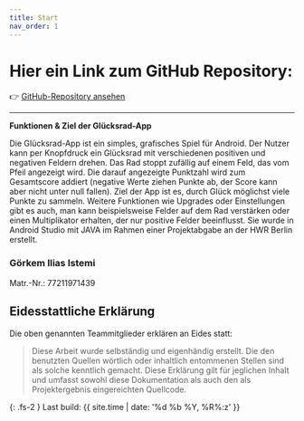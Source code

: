 ```yaml
---
title: Start
nav_order: 1
---
```


# Hier ein Link zum GitHub Repository:

👉 [GitHub-Repository ansehen](https://github.com/SCREWYT/Gluecksrad)

---

**Funktionen & Ziel der Glücksrad-App**

Die Glücksrad-App ist ein simples, grafisches Spiel für Android. 
Der Nutzer kann per Knopfdruck ein Glücksrad mit verschiedenen positiven und negativen Feldern drehen. 
Das Rad stoppt zufällig auf einem Feld, das vom Pfeil angezeigt wird. Die darauf angezeigte 
Punktzahl wird zum Gesamtscore addiert (negative Werte ziehen Punkte ab, der Score kann aber nicht 
unter null fallen). Ziel der App ist es, durch Glück möglichst viele Punkte 
zu sammeln. Weitere Funktionen wie Upgrades oder Einstellungen gibt es auch, man kann beispielsweise
Felder auf dem Rad verstärken oder einen Multiplikator erhalten, der nur positive Felder beeinflusst.
Sie wurde in Android Studio mit JAVA im Rahmen einer Projektabgabe an der HWR Berlin erstellt.

### Görkem Ilias Istemi
Matr.-Nr.: 77211971439

## Eidesstattliche Erklärung

Die oben genannten Teammitglieder erklären an Eides statt:

> Diese Arbeit wurde selbständig und eigenhändig erstellt. Die den benutzten Quellen wörtlich oder inhaltlich entommenen Stellen sind als solche kenntlich gemacht. Diese Erklärung gilt für jeglichen Inhalt und umfasst sowohl diese Dokumentation als auch den als Projektergebnis eingereichten Quellcode.

{: .fs-2 }
Last build: {{ site.time | date: '%d %b %Y, %R%:z' }}
